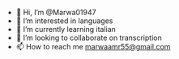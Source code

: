 - 👋 Hi, I’m @Marwa01947
- 👀 I’m interested in languages
- 🌱 I’m currently learning italian
- 💞️ I’m looking to collaborate on transcription
- 📫 How to reach me marwaamr55@gmail.com

<!---
Marwa01947/Marwa01947 is a ✨ special ✨ repository because its `README.md` (this file) appears on your GitHub profile.
You can click the Preview link to take a look at your changes.
--->
